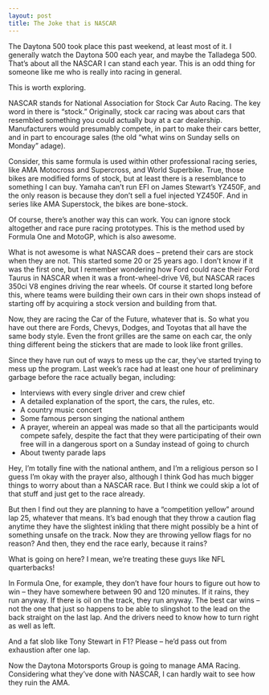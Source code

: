 ```yaml
---
layout: post
title: The Joke that is NASCAR
---
```

The Daytona 500 took place this past weekend, at least most of it.  I generally watch the Daytona 500 each year, and maybe the Talladega 500.  That’s about all the NASCAR I can stand each year.  This is an odd thing for someone like me who is really into racing in general.

This is worth exploring.

NASCAR stands for National Association for Stock Car Auto Racing.  The key word in there is “stock.”  Originally, stock car racing was about cars that resembled something you could actually buy at a car dealership.  Manufacturers would presumably compete, in part to make their cars better, and in part to encourage sales (the old “what wins on Sunday sells on Monday” adage).

Consider, this same formula is used within other professional racing series, like AMA Motocross and Supercross, and World Superbike.  True, those bikes are modified forms of stock, but at least there is a resemblance to something I can buy.  Yamaha can’t run EFI on James Stewart’s YZ450F, and the only reason is because they don’t sell a fuel injected YZ450F.  And in series like AMA Superstock, the bikes are bone-stock.

Of course, there’s another way this can work.  You can ignore stock altogether and race pure racing prototypes.  This is the method used by Formula One and MotoGP, which is also awesome.

What is not awesome is what NASCAR does – pretend their cars are stock when they are not.  This started some 20 or 25 years ago.  I don’t know if it was the first one, but I remember wondering how Ford could race their Ford Taurus in NASCAR when it was a front-wheel-drive V6, but NASCAR races 350ci V8 engines driving the rear wheels.  Of course it started long before this, where teams were building their own cars in their own shops instead of starting off by acquiring a stock version and building from that.

Now, they are racing the Car of the Future, whatever that is.  So what you have out there are Fords, Chevys, Dodges, and Toyotas that all have the same body style.  Even the front grilles are the same on each car, the only thing different being the stickers that are made to look like front grilles.

Since they have run out of ways to mess up the car, they’ve started trying to mess up the program.  Last week’s race had at least one hour of preliminary garbage before the race actually began, including:

* Interviews with every single driver and crew chief
* A detailed explanation of the sport, the cars, the rules, etc.
* A country music concert
* Some famous person singing the national anthem
* A prayer, wherein an appeal was made so that all the participants would compete safely, despite the fact that they were participating of their own free will in a dangerous sport on a Sunday instead of going to church
* About twenty parade laps

Hey, I’m totally fine with the national anthem, and I’m a religious person so I guess I’m okay with the prayer also, although I think God has much bigger things to worry about than a NASCAR race.  But I think we could skip a lot of that stuff and just get to the race already.

But then I find out they are planning to have a “competition yellow” around lap 25, whatever that means.  It’s bad enough that they throw a caution flag anytime they have the slightest inkling that there might possibly be a hint of something unsafe on the track.  Now they are throwing yellow flags for no reason?  And then, they end the race early, because it rains?

What is going on here?  I mean, we’re treating these guys like NFL quarterbacks!

In Formula One, for example, they don’t have four hours to figure out how to win – they have somewhere between 90 and 120 minutes.  If it rains, they run anyway.  If there is oil on the track, they run anyway.  The best car wins – not the one that just so happens to be able to slingshot to the lead on the back straight on the last lap.  And the drivers need to know how to turn right as well as left.

And a fat slob like Tony Stewart in F1?  Please – he’d pass out from exhaustion after one lap.

Now the Daytona Motorsports Group is going to manage AMA Racing.  Considering what they’ve done with NASCAR, I can hardly wait to see how they ruin the AMA.